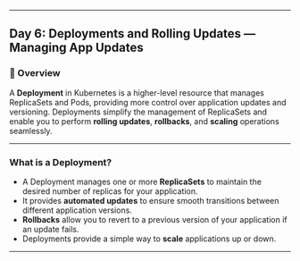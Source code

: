 ﻿---

## Day 6: Deployments and Rolling Updates — Managing App Updates

### 📘 Overview

A **Deployment** in Kubernetes is a higher-level resource that manages ReplicaSets and Pods, providing more control over application updates and versioning. Deployments simplify the management of ReplicaSets and enable you to perform **rolling updates**, **rollbacks**, and **scaling** operations seamlessly.

---

### What is a Deployment?

- A Deployment manages one or more **ReplicaSets** to maintain the desired number of replicas for your application.
- It provides **automated updates** to ensure smooth transitions between different application versions.
- **Rollbacks** allow you to revert to a previous version of your application if an update fails.
- Deployments provide a simple way to **scale** applications up or down.

---


